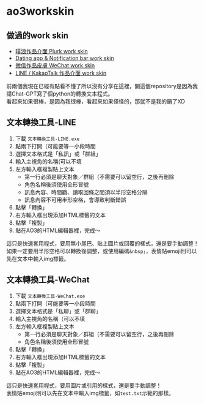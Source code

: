 # ao3workskin

## 做過的work skin
- [噗浪作品介面 Plurk work skin](https://archiveofourown.org/works/50291578)
- [Dating app & Notification bar work skin](https://archiveofourown.org/works/50925736)
- [微信作品皮膚 WeChat work skin](https://archiveofourown.org/works/53577484)
- [LINE / KakaoTalk 作品介面 work skin](https://archiveofourown.org/works/54635311)

前兩個我現在已經有點看不懂了所以沒有分享在這裡，開這個repository是因為我請Chat-GPT寫了個python的轉換文本程式。  
看起來如果很棒，是因為我很棒，看起來如果怪怪的，那就不是我的鍋了XD

## 文本轉換工具-LINE
1. 下載 `文本轉換工具-LINE.exe`
2. 點兩下打開（可能要等一小段時間
3. 選擇文本格式是「私訊」或「群組」
4. 輸入主視角的名稱(可以不填
5. 左方輸入框複製貼上文本
   - 第一行必須是聊天對象／群組（不需要可以留空行，之後再刪除
   - 角色名稱後須使用全形冒號
   - 訊息內容、時間戳、讀取回條之間須以半形空格分隔
   - 訊息內容不可用半形空格，會導致判斷錯誤
6. 點擊「轉換」
7. 右方輸入框出現添加HTML標籤的文本
8. 點擊「複製」
9. 貼在AO3的HTML編輯器裡，完成～

這只是快速套用程式，要用無小尾巴、貼上圖片或回覆的樣式，還是要手動調整！  
如果一定要用半形空格可以轉換後調整，或使用編碼`&nbsp;`，表情貼emoji則可以先在文本中輸入img標籤。

## 文本轉換工具-WeChat
1. 下載 `文本轉換工具-WeChat.exe`
2. 點兩下打開（可能要等一小段時間
3. 選擇文本格式是「私聊」或「群聊」
4. 輸入主視角的名稱（可以不填
5. 左方輸入框複製貼上文本
   - 第一行必須是聊天對象／群組（不需要可以留空行，之後再刪除
   - 角色名稱後須使用全形冒號
6. 點擊「轉換」
7. 右方輸入框出現添加HTML標籤的文本
8. 點擊「複製」
9. 貼在AO3的HTML編輯器裡，完成～

這只是快速套用程式，要用圖片或引用的樣式，還是要手動調整！  
表情貼emoji則可以先在文本中輸入img標籤，如`test.txt`示範的那樣。
